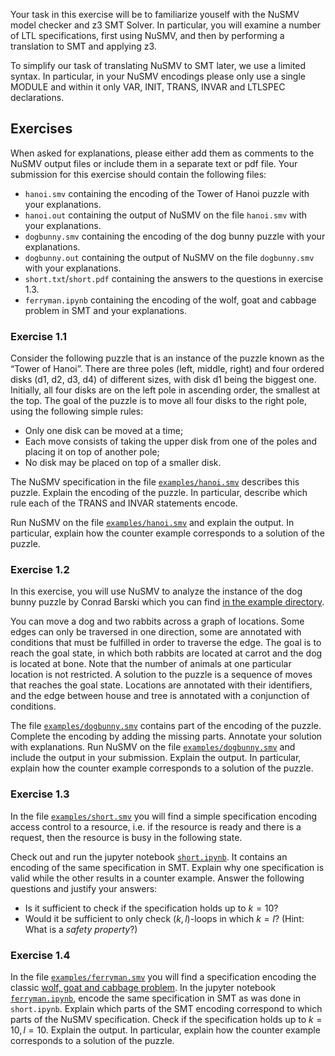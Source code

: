 Your task in this exercise will be to familiarize youself with the NuSMV model checker and z3 SMT Solver. In particular, you will examine a number of LTL specifications, first using NuSMV, and then by performing a translation to SMT and applying z3.

To simplify our task of translating NuSMV to SMT later, we use a limited syntax. In particular, in your NuSMV encodings please only use a single MODULE and within it only VAR, INIT, TRANS, INVAR and LTLSPEC declarations.

## Exercises

When asked for explanations, please either add them as comments to the NuSMV output files or include them in a separate text or pdf file. Your submission for this exercise should contain the following files:
- `hanoi.smv` containing the encoding of the Tower of Hanoi puzzle with your explanations.
- `hanoi.out` containing the output of NuSMV on the file `hanoi.smv` with your explanations.
- `dogbunny.smv` containing the encoding of the dog bunny puzzle with your explanations.
- `dogbunny.out` containing the output of NuSMV on the file `dogbunny.smv` with your explanations.
- `short.txt`/`short.pdf` containing the answers to the questions in exercise 1.3.
- `ferryman.ipynb` containing the encoding of the wolf, goat and cabbage problem in SMT and your explanations.

### Exercise 1.1

Consider the following puzzle that is an instance of the puzzle known as the “Tower of Hanoi”. There are three poles (left, middle, right) and four ordered disks (d1, d2, d3, d4) of different sizes, with disk d1 being the biggest one. Initially, all four disks are on the left pole in ascending order, the smallest at the top. The goal of the puzzle is to move all four disks to the right pole, using
the following simple rules:
- Only one disk can be moved at a time;
- Each move consists of taking the upper disk from one of the poles and placing it on top of another
pole;
- No disk may be placed on top of a smaller disk.

The NuSMV specification in the file [`examples/hanoi.smv`](examples/hanoi.smv) describes this puzzle. Explain the encoding of the puzzle. In particular, describe which rule each of the TRANS and INVAR statements encode.

Run NuSMV on the file [`examples/hanoi.smv`](examples/hanoi.smv) and explain the output. In particular, explain how the counter example corresponds to a solution of the puzzle.

### Exercise 1.2

In this exercise, you will use NuSMV to analyze the instance of the dog bunny puzzle by Conrad Barski which you can find [in the example directory](examples/dogbunnypuzzle-annotated.pdf).

You can move a dog and two rabbits across a graph of locations. Some edges can only be traversed in one direction, some are annotated with conditions that must be fulfilled in order to traverse the edge. The goal is to reach the goal state, in which both rabbits are located at carrot and the dog is located at bone. Note that the number of animals at one particular location is not restricted. A solution to the
puzzle is a sequence of moves that reaches the goal state. Locations
are annotated with their identifiers, and the edge between house and tree is annotated with a conjunction of conditions.

The file [`examples/dogbunny.smv`](examples/dogbunny.smv) contains part of the encoding of the puzzle. Complete the encoding by adding the missing parts. Annotate your solution with explanations. Run NuSMV on the file [`examples/dogbunny.smv`](examples/dogbunny.smv) and include the output in your submission. Explain the output. In particular, explain how the counter example corresponds to a solution of the puzzle.

### Exercise 1.3

In the file [`examples/short.smv`](examples/short.smv) you will find a simple specification encoding access control to a resource, i.e. if the resource is ready and there is a request, then the resource is busy in the following state.

Check out and run the jupyter notebook [`short.ipynb`](short.ipynb). It contains an encoding of the same specification in SMT. Explain why one specification is valid while the other results in a counter example. Answer the following questions and justify your answers:
- Is it sufficient to check if the specification holds up to $k=10$?
- Would it be sufficient to only check $(k, l)$-loops in which $k = l$? (Hint: What is a _safety property_?)

### Exercise 1.4

In the file [`examples/ferryman.smv`](examples/ferryman.smv) you will find a specification encoding the classic [wolf, goat and cabbage problem](https://en.wikipedia.org/wiki/Wolf,_goat_and_cabbage_problem). In the jupyter notebook [`ferryman.ipynb`](ferryman.ipynb), encode the same specification in SMT as was done in `short.ipynb`. Explain which parts of the SMT encoding correspond to which parts of the NuSMV specification. Check if the specification holds up to $k=10, l=10$. Explain the output. In particular, explain how the counter example corresponds to a solution of the puzzle.
